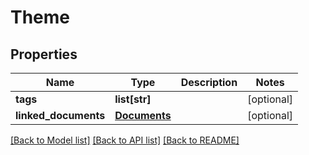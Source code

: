# Theme

## Properties
Name | Type | Description | Notes
------------ | ------------- | ------------- | -------------
**tags** | **list[str]** |  | [optional] 
**linked_documents** | [**Documents**](Documents.md) |  | [optional] 

[[Back to Model list]](../README.md#documentation-for-models) [[Back to API list]](../README.md#documentation-for-api-endpoints) [[Back to README]](../README.md)


